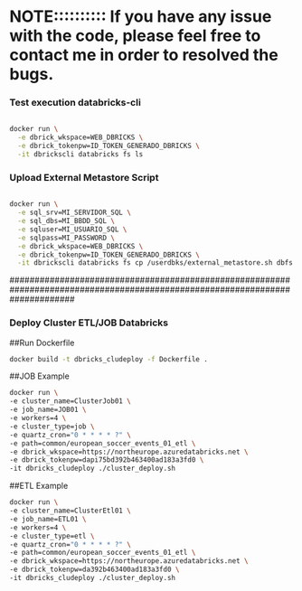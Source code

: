 # NOTE:::::::::: If you have any issue with the code, please feel free to contact me in order to resolved the bugs.
### Test execution databricks-cli 


```bash

docker run \
  -e dbrick_wkspace=WEB_DBRICKS \
  -e dbrick_tokenpw=ID_TOKEN_GENERADO_DBRICKS \
  -it dbrickscli databricks fs ls

```

### Upload External Metastore Script
```bash

docker run \
  -e sql_srv=MI_SERVIDOR_SQL \
  -e sql_dbs=MI_BBDD_SQL \
  -e sqluser=MI_USUARIO_SQL \
  -e sqlpass=MI_PASSWORD \
  -e dbrick_wkspace=WEB_DBRICKS \
  -e dbrick_tokenpw=ID_TOKEN_GENERADO_DBRICKS \
  -it dbrickscli databricks fs cp /userdbks/external_metastore.sh dbfs:/databricks/init/external_metastore.sh --overwrite
```
#############################################################################################################################
### Deploy Cluster ETL/JOB Databricks
##Run Dockerfile
```bash
docker build -t dbricks_cludeploy -f Dockerfile .
```
##JOB Example
```bash
docker run \
-e cluster_name=ClusterJob01 \
-e job_name=JOB01 \
-e workers=4 \
-e cluster_type=job \
-e quartz_cron="0 * * * * ?" \
-e path=common/european_soccer_events_01_etl \
-e dbrick_wkspace=https://northeurope.azuredatabricks.net \
-e dbrick_tokenpw=dapi75bd392b463400ad183a3fd0 \
-it dbricks_cludeploy ./cluster_deploy.sh
```
##ETL Example
```bash
docker run \
-e cluster_name=ClusterEtl01 \
-e job_name=ETL01 \
-e workers=4 \
-e cluster_type=etl \
-e quartz_cron="0 * * * * ?" \
-e path=common/european_soccer_events_01_etl \
-e dbrick_wkspace=https://northeurope.azuredatabricks.net \
-e dbrick_tokenpw=da392b463400ad183a3fd0 \
-it dbricks_cludeploy ./cluster_deploy.sh
```
